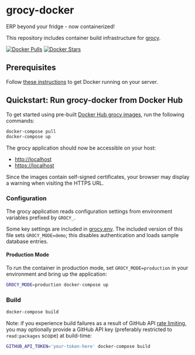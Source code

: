 # grocy-docker

ERP beyond your fridge - now containerized!

This repository includes container build infrastructure for [grocy](https://github.com/grocy/grocy).

[![Docker Pulls](https://img.shields.io/docker/pulls/grocy/grocy-docker.svg)](https://hub.docker.com/r/grocy/grocy-docker/)
[![Docker Stars](https://img.shields.io/docker/stars/grocy/grocy-docker.svg)](https://hub.docker.com/r/grocy/grocy-docker/)

## Prerequisites

Follow [these instructions](https://docs.docker.com/install/) to get Docker running on your server.

## Quickstart: Run grocy-docker from Docker Hub

To get started using pre-built [Docker Hub grocy images](https://hub.docker.com/r/grocy/grocy-docker), run the following commands:

```sh
docker-compose pull
docker-compose up
```

The grocy application should now be accessible on your host:

 - [http://localhost](http://localhost)
 - [https://localhost](https://localhost)

Since the images contain self-signed certificates, your browser may display a warning when visiting the HTTPS URL.

### Configuration

The grocy application reads configuration settings from environment variables prefixed by `GROCY_`.

Some key settings are included in [grocy.env](grocy.env). The included version of this file sets `GROCY_MODE=demo`; this disables authentication and loads sample database entries.

#### Production Mode

To run the container in production mode, set `GROCY_MODE=production` in your environment and bring up the application:

```sh
GROCY_MODE=production docker-compose up
```

### Build

```sh
docker-compose build
```

Note: if you experience build failures as a result of GitHub API [rate limiting](https://developer.github.com/v3/#rate-limiting), you may optionally provide a GitHub API key (preferably restricted to `read:packages` scope) at build-time:

```sh
GITHUB_API_TOKEN='your-token-here' docker-compose build
```
